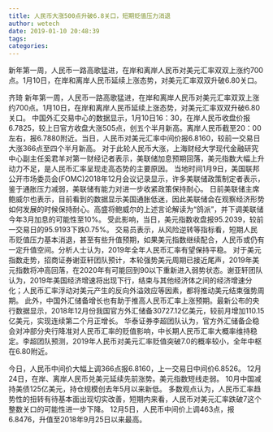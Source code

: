 ```yaml
---
title: 人民币大涨500点升破6.8关口，短期贬值压力消退
author: wetech
date: 2019-01-10 20:48:39
tags: 
categories: 
---
```

新年第一周，人民币一路高歌猛进，在岸和离岸人民币对美元汇率双双上涨约700点。1月10日，在岸和离岸人民币延续上涨态势，对美元汇率双双升破6.80关口。
<!-- more -->
齐琦
新年第一周，人民币一路高歌猛进，在岸和离岸人民币对美元汇率双双上涨约700点。1月10日，在岸和离岸人民币延续上涨态势，对美元汇率双双升破6.80关口。
中国外汇交易中心的数据显示，1月10日16：30，在岸人民币收盘价报6.7825，较上日官方收盘大涨505点，创五个半月新高。离岸人民币截至20：00左右，报6.7880附近。当日，人民币对美元汇率中间价报6.8160，较前一交易日大涨366点至四个半月新高。
对于此轮人民币大涨，上海财经大学现代金融研究中心副主任奚君羊对第一财经记者表示，美联储加息预期回落，美元指数大幅上升动力不足，是人民币汇率呈现走高态势的主要原因。
当地时间1月9日，美国联邦公开市场委员会(FOMC)2018年12月会议记录显示，许多美联储政策制定者表示，鉴于通胀压力减弱，美联储有能力对进一步收紧政策保持耐心。
日前美联储主席鲍威尔也表示，目前看到的数据显示美国通胀低迷，因此美联储会在观察经济形势如何发展的时候保持耐心。高盛将鲍威尔的上述言论解读为“鸽派”，并下调美联储今年3月加息的可能性至10%。
受此影响，当日，美元指数收盘报95.2039，较前一交易日的95.9193下跌0.75%。
交易员表示，从风险逆转等指标看，短期人民币贬值压力基本消退，甚至有些升值预期，如果美元指数继续配合，人民币或仍有一定升值空间。分析人士认为，2019年全年人民币汇率有望保持平稳。
对于美元指数走势，招商证券谢亚轩团队预计，本轮强势美元周期已接近尾声，2019年美元指数将冲高回落，在2020年有可能回到90以下重新进入弱势状态。谢亚轩团队认为，2019年美国经济增速将出现下行，结束与其他经济体之间的经济增速分化；人民币汇率浮动对美元产生的反向外溢效应等因素，都将推动美元结束强势周期。
此外，中国外汇储备增长也有助于推高人民币汇率上涨预期。最新公布的央行数据显示，2018年12月份我国官方外汇储备30727.12亿美元，较前月增加110.15亿美元，实现连续第二个月正增长。
华泰证券李超团队认为，官方外汇储备企稳会对冲部分央行降准对人民币汇率的贬值影响，中长期人民币汇率大概率维持稳定。李超团队预测，2019年人民币对美元汇率贬值突破7.0的概率较小，全年中枢在6.80附近。
 
 
今日，人民币中间价大幅上调366点报6.8160，上一交易日中间价6.8526。
12月24日，在岸、离岸人民币兑美元延续先前涨势。美元指数短线走弱。
10月中国减持美债125亿美元，持仓规模创去年5月以来新低。
多数观点认为，人民币汇率趋势性的扭转有待基本面出现切实改善，短期内来看，人民币对美元汇率跌破7这个整数关口的可能性进一步下降。
12月5日，人民币中间价上调463点，报6.8476，升值至2018年9月25日以来最高。
